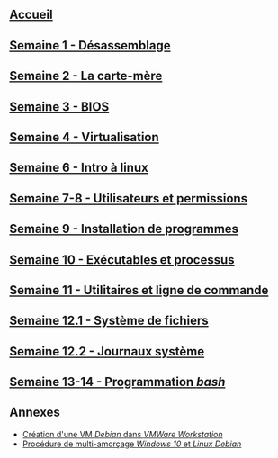## [Accueil](https://github.com/MFournier88/420-113/wiki/Accueil)

## [Semaine 1 - Désassemblage](https://github.com/MFournier88/420-113/wiki/Semaine-1)

## [Semaine 2 - La carte-mère](https://github.com/MFournier88/420-113/wiki/Semaine-2)
  
## [Semaine 3 - BIOS](https://github.com/MFournier88/420-113/wiki/Semaine-3)

## [Semaine 4 - Virtualisation](https://github.com/MFournier88/420-113/wiki/Semaine-4)

## [Semaine 6 - Intro à linux](https://github.com/MFournier88/420-113/wiki/Semaine-6)

## [Semaine 7-8 - Utilisateurs et permissions](https://github.com/MFournier88/420-113/wiki/Semaine-7-et-8)

## [Semaine 9 - Installation de programmes](https://github.com/MFournier88/420-113/wiki/Semaine-9)

## [Semaine 10 - Exécutables et processus](https://github.com/MFournier88/420-113/wiki/Semaine-10)

## [Semaine 11 - Utilitaires et ligne de commande](https://github.com/MFournier88/420-113/wiki/Semaine-11)

## [Semaine 12.1 - Système de fichiers](https://github.com/MFournier88/420-113/wiki/Semaine-12.1)

## [Semaine 12.2 - Journaux système](https://github.com/MFournier88/420-113/wiki/Semaine-12.2)

## [Semaine 13-14 - Programmation *bash*](https://github.com/MFournier88/420-113/wiki/Semaine-13-et-14)



## Annexes
+ [Création d'une VM *Debian* dans *VMWare Workstation*](https://github.com/MFournier88/420-113/wiki/Annexe1)
+ [Procédure de multi-amorçage *Windows 10* et *Linux Debian*](https://github.com/MFournier88/420-113/wiki/Annexe2)